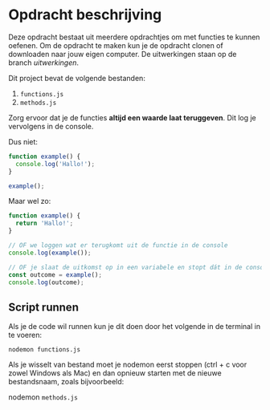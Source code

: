 # Opdracht beschrijving

Deze opdracht bestaat uit meerdere opdrachtjes om met functies te kunnen oefenen. Om de opdracht te maken kun je de opdracht clonen of downloaden naar jouw eigen computer. De uitwerkingen staan op de branch _uitwerkingen_.

Dit project bevat de volgende bestanden:

1. `functions.js`
2. `methods.js`

Zorg ervoor dat je de functies **altijd een waarde laat teruggeven**. Dit log je vervolgens in de console.

Dus niet:
```javascript
function example() {
  console.log('Hallo!');
}

example();
```

Maar wel zo:

```javascript
function example() {
  return 'Hallo!';
}

// OF we loggen wat er terugkomt uit de functie in de console
console.log(example());

// OF je slaat de uitkomst op in een variabele en stopt dát in de console.log():
const outcome = example();
console.log(outcome);
```

## Script runnen
Als je de code wil runnen kun je dit doen door het volgende in de terminal in te voeren:

`nodemon functions.js`

Als je wisselt van bestand moet je nodemon eerst stoppen (ctrl + c voor zowel Windows als Mac) en dan opnieuw starten met de nieuwe bestandsnaam, zoals bijvoorbeeld:

nodemon `methods.js`